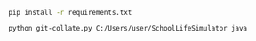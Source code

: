 
```sh
pip install -r requirements.txt
```

```
python git-collate.py C:/Users/user/SchoolLifeSimulator java
```